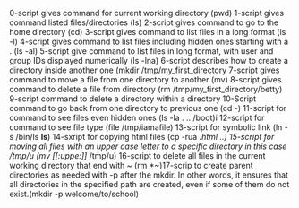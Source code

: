 0-script gives command for current working directory (pwd)
1-script gives command listed files/directories (ls)
2-script gives command to go to the home directory (cd)
3-script gives command to list files in a long format (ls -l)
4-script gives command to list files including hidden ones starting with a . (ls -al)
5-script give command to list files in long format, with user and group IDs displayed numerically (ls -lna)
6-script describes how to create a directory inside another one (mkdir /tmp/my_first_directory
7-script gives command to move a file from one directory to another (mv)
8-script gives command to delete a file from directory (rm /tmp/my_first_directory/betty)
9-script command to delete a directory within a directory
10-Script command to go back from one directory to previous one (cd -)
11-script for command to see files even hidden ones (ls -la . .. /boot)i
12-script for command to see file type (file /tmp/iamafile)
13-script for symbolic link (ln -s /bin/ls __ls__)
14-sxript for copying html files (cp -rua *.html ..)
15-script for moving all files with an upper case letter to a specific directory in this case /tmp/u  (mv [[:uppe:]]* /tmp/u)
16-script to delete all files in the current working directory that end with ~ (rm *~)17-scrip to create parent directories as needed with -p after the mkdir. In other words, it ensures that all directories in the specified path are created, even if some of them do not exist.(mkdir -p welcome/to/school)
